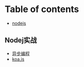 # Table of contents

* [nodejs](README.md)

## Nodej实战

* [异步编程](nodej-shi-zhan/yi-bu-bian-cheng.md)
* [koa.js](nodej-shi-zhan/untitled.md)

